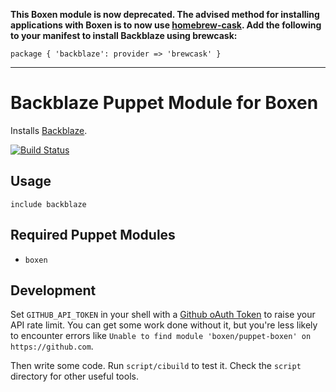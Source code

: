 **This Boxen module is now deprecated. The advised method for installing applications with Boxen is to now use [homebrew-cask](http://caskroom.io/). Add the following to your manifest to install Backblaze using brewcask:**

```puppet
package { 'backblaze': provider => 'brewcask' }
```

---

# Backblaze Puppet Module for Boxen

Installs [Backblaze](http://backblaze.com).

[![Build Status](https://travis-ci.org/nickpellant/puppet-backblaze.svg?branch=master)](https://travis-ci.org/nickpellant/puppet-backblaze)

## Usage

```puppet
include backblaze
```

## Required Puppet Modules

* `boxen`

## Development

Set `GITHUB_API_TOKEN` in your shell with a [Github oAuth Token](https://help.github.com/articles/creating-an-oauth-token-for-command-line-use) to raise your API rate limit. You can get some work done without it, but you're less likely to encounter errors like `Unable to find module 'boxen/puppet-boxen' on https://github.com`.

Then write some code. Run `script/cibuild` to test it. Check the `script`
directory for other useful tools.
